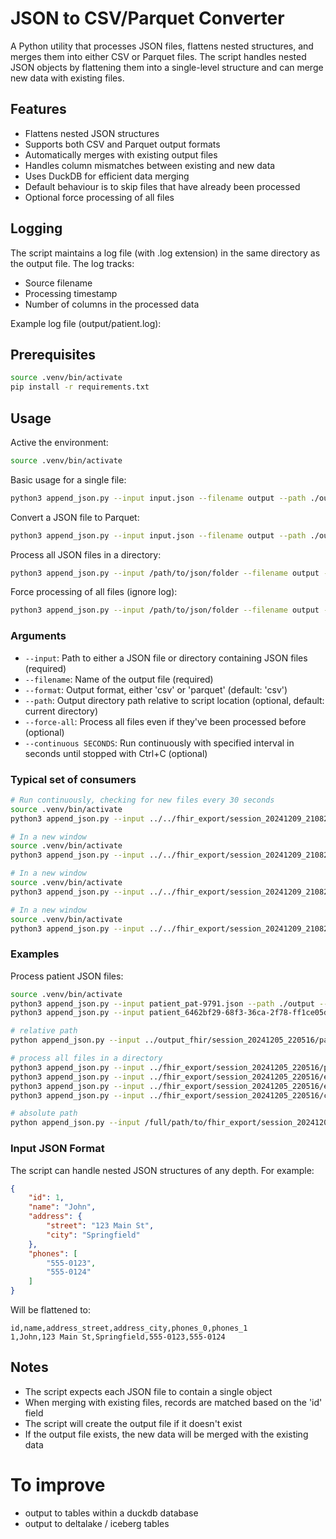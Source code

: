 # JSON to CSV/Parquet Converter

A Python utility that processes JSON files, flattens nested structures, and merges them into either CSV or Parquet files. The script handles nested JSON objects by flattening them into a single-level structure and can merge new data with existing files.


## Features

- Flattens nested JSON structures
- Supports both CSV and Parquet output formats
- Automatically merges with existing output files
- Handles column mismatches between existing and new data
- Uses DuckDB for efficient data merging
- Default behaviour is to skip files that have already been processed
- Optional force processing of all files

## Logging

The script maintains a log file (with .log extension) in the same directory as the output file. The log tracks:

- Source filename
- Processing timestamp 
- Number of columns in the processed data

Example log file (output/patient.log):


## Prerequisites

```bash
source .venv/bin/activate 
pip install -r requirements.txt
```

## Usage
Active the environment:
```bash
source .venv/bin/activate 
```
Basic usage for a single file:
```bash
python3 append_json.py --input input.json --filename output --path ./output--format csv
```
Convert a JSON file to Parquet:
```bash
python3 append_json.py --input input.json --filename output --path ./output --format parquet 
```

Process all JSON files in a directory:
```bash
python3 append_json.py --input /path/to/json/folder --filename output --path ./output --format csv
```

Force processing of all files (ignore log):
```bash
python3 append_json.py --input /path/to/json/folder --filename output --path ./output --format csv --force-all
```

### Arguments

- `--input`: Path to either a JSON file or directory containing JSON files (required)
- `--filename`: Name of the output file (required)
- `--format`: Output format, either 'csv' or 'parquet' (default: 'csv')
- `--path`: Output directory path relative to script location (optional, default: current directory)
- `--force-all`: Process all files even if they've been processed before (optional)
- `--continuous SECONDS`: Run continuously with specified interval in seconds until stopped with Ctrl+C (optional)

### Typical set of consumers
```bash
# Run continuously, checking for new files every 30 seconds
source .venv/bin/activate 
python3 append_json.py --input ../../fhir_export/session_20241209_210827/patient/ --path ./output --filename patient --format csv --continuous 30

# In a new window
source .venv/bin/activate 
python3 append_json.py --input ../../fhir_export/session_20241209_210827/condition/ --path ./output --filename condition --format csv --continuous 30

# In a new window
source .venv/bin/activate 
python3 append_json.py --input ../../fhir_export/session_20241209_210827/encounter_ed_presentation/ --path ./output --filename encounter_ed_presentation --format csv --continuous 30

# In a new window
source .venv/bin/activate 
python3 append_json.py --input ../../fhir_export/session_20241209_210827/encounter_discharge/ --path ./output --filename encounter_discharge --format csv --continuous 30
```




### Examples
Process patient JSON files:
```bash
source .venv/bin/activate 
python3 append_json.py --input patient_pat-9791.json --path ./output --filename patient --format csv
python3 append_json.py --input patient_6462bf29-68f3-36ca-2f78-ff1ce05d1484.json --path ./output --filename patient --format csv

# relative path
python append_json.py --input ../output_fhir/session_20241205_220516/patient/patient_pat-7834.json --path ./output --filename patient --format csv

# process all files in a directory
python3 append_json.py --input ../fhir_export/session_20241205_220516/patient/ --path ./output --filename patient --format csv
python3 append_json.py --input ../fhir_export/session_20241205_220516/encounter_ed_presentation/ --path ./output --filename encounter_ed_presentation --format csv
python3 append_json.py --input ../fhir_export/session_20241205_220516/encounter_discharge/ --path ./output --filename encounter_discharge --format csv
python3 append_json.py --input ../fhir_export/session_20241205_220516/condition/ --path ./output --filename condition --format csv

# absolute path
python append_json.py --input /full/path/to/fhir_export/session_20241205_220516/patient/patient_pat-7834.json --path ./output --filename patient --format csv
```





### Input JSON Format

The script can handle nested JSON structures of any depth. For example:

```json
{
    "id": 1,
    "name": "John",
    "address": {
        "street": "123 Main St",
        "city": "Springfield"
    },
    "phones": [
        "555-0123",
        "555-0124"
    ]
}
```

Will be flattened to:
```csv
id,name,address_street,address_city,phones_0,phones_1
1,John,123 Main St,Springfield,555-0123,555-0124
```

## Notes

- The script expects each JSON file to contain a single object
- When merging with existing files, records are matched based on the 'id' field
- The script will create the output file if it doesn't exist
- If the output file exists, the new data will be merged with the existing data

# To improve
- output to tables within a duckdb database
- output to deltalake / iceberg tables
